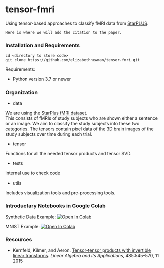 # tensor-fmri


Using tensor-based approaches to classify fMRI data from [StarPLUS](http://www.cs.cmu.edu/afs/cs.cmu.edu/project/theo-81/www/). 

```latex
Here is where we will add the citation to the paper.
```

### Installation and Requirements
```angular2html
cd <directory to store code>
git clone https://github.com/elizabethnewman/tensor-fmri.git
```
Requirements:
* Python version 3.7 or newer


### Organization

* data

We are using the [StarPlus fMRI dataset](http://www.cs.cmu.edu/afs/cs.cmu.edu/project/theo-81/www/).  
This consists of fMRIs of study subjects who are shown either a sentence or an image.  We aim to classify the study subjects into these two categories.  The tensors contain pixel data of the 3D brain images of the study subjects over time during each trial.  

* tensor

Functions for all the needed tensor products and tensor SVD.

* tests

internal use to check code

* utils

Includes visualization tools and pre-processing tools.

### Introductary Notebooks in Google Colab

Synthetic Data Example:
[![Open In Colab](https://colab.research.google.com/assets/colab-badge.svg)](https://colab.research.google.com/drive/1Q4thsn05guspfAl4RuLdrfI3SjTZTiNA#scrollTo=r6Pdn4H9RSyI&uniqifier=1)

MNIST Example:
[![Open In Colab](https://colab.research.google.com/assets/colab-badge.svg)](https://colab.research.google.com/drive/1KG29iU366NHc_5fbJoAEgAxT4OkE5vzG#scrollTo=r6Pdn4H9RSyI)


### Resources

* Kernfeld, Kilmer, and Aeron. [Tensor-tensor products with invertible linear transforms](https://www.sciencedirect.com/science/article/pii/S0024379515004358). *Linear Algebra and its Applications*, 485:545–570, 11 2015 



